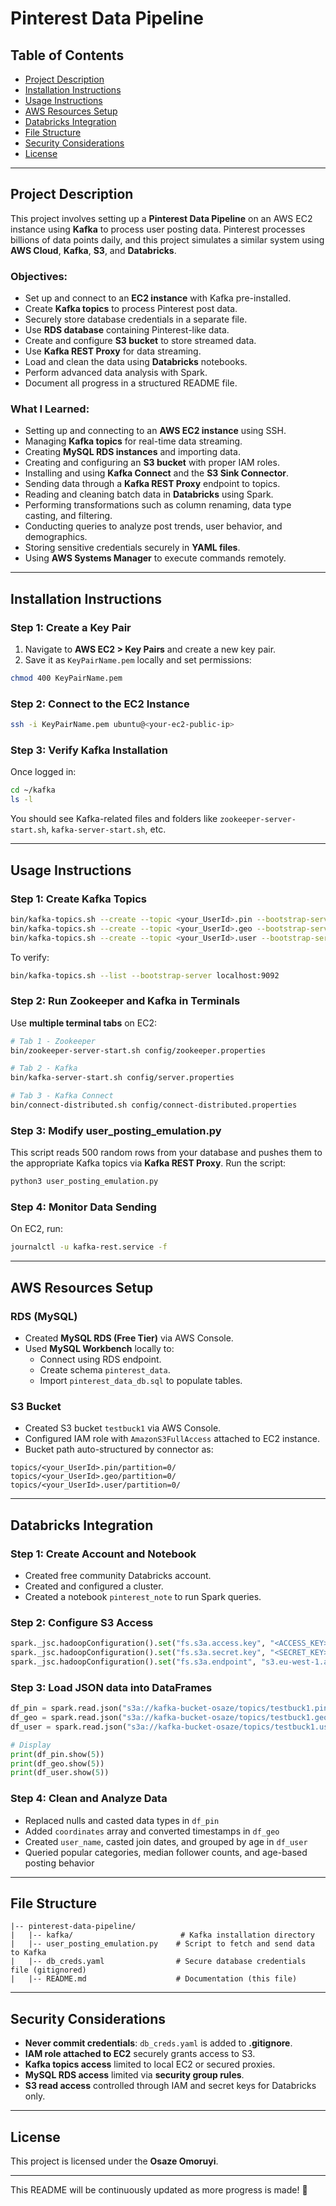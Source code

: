 # Pinterest Data Pipeline

## Table of Contents
- [Project Description](#project-description)
- [Installation Instructions](#installation-instructions)
- [Usage Instructions](#usage-instructions)
- [AWS Resources Setup](#aws-resources-setup)
- [Databricks Integration](#databricks-integration)
- [File Structure](#file-structure)
- [Security Considerations](#security-considerations)
- [License](#license)

---

## Project Description
This project involves setting up a **Pinterest Data Pipeline** on an AWS EC2 instance using **Kafka** to process user posting data. Pinterest processes billions of data points daily, and this project simulates a similar system using **AWS Cloud**, **Kafka**, **S3**, and **Databricks**.

### **Objectives:**
- Set up and connect to an **EC2 instance** with Kafka pre-installed.
- Create **Kafka topics** to process Pinterest post data.
- Securely store database credentials in a separate file.
- Use **RDS database** containing Pinterest-like data.
- Create and configure **S3 bucket** to store streamed data.
- Use **Kafka REST Proxy** for data streaming.
- Load and clean the data using **Databricks** notebooks.
- Perform advanced data analysis with Spark.
- Document all progress in a structured README file.

### **What I Learned:**
- Setting up and connecting to an **AWS EC2 instance** using SSH.
- Managing **Kafka topics** for real-time data streaming.
- Creating **MySQL RDS instances** and importing data.
- Creating and configuring an **S3 bucket** with proper IAM roles.
- Installing and using **Kafka Connect** and the **S3 Sink Connector**.
- Sending data through a **Kafka REST Proxy** endpoint to topics.
- Reading and cleaning batch data in **Databricks** using Spark.
- Performing transformations such as column renaming, data type casting, and filtering.
- Conducting queries to analyze post trends, user behavior, and demographics.
- Storing sensitive credentials securely in **YAML files**.
- Using **AWS Systems Manager** to execute commands remotely.

---

## Installation Instructions
### **Step 1: Create a Key Pair**
1. Navigate to **AWS EC2 > Key Pairs** and create a new key pair.
2. Save it as `KeyPairName.pem` locally and set permissions:

```bash
chmod 400 KeyPairName.pem
```

### **Step 2: Connect to the EC2 Instance**
```bash
ssh -i KeyPairName.pem ubuntu@<your-ec2-public-ip>
```

### **Step 3: Verify Kafka Installation**
Once logged in:
```bash
cd ~/kafka
ls -l
```
You should see Kafka-related files and folders like `zookeeper-server-start.sh`, `kafka-server-start.sh`, etc.

---

## Usage Instructions

### **Step 1: Create Kafka Topics**
```bash
bin/kafka-topics.sh --create --topic <your_UserId>.pin --bootstrap-server localhost:9092 --partitions 1 --replication-factor 1
bin/kafka-topics.sh --create --topic <your_UserId>.geo --bootstrap-server localhost:9092 --partitions 1 --replication-factor 1
bin/kafka-topics.sh --create --topic <your_UserId>.user --bootstrap-server localhost:9092 --partitions 1 --replication-factor 1
```
To verify:
```bash
bin/kafka-topics.sh --list --bootstrap-server localhost:9092
```

### **Step 2: Run Zookeeper and Kafka in Terminals**
Use **multiple terminal tabs** on EC2:
```bash
# Tab 1 - Zookeeper
bin/zookeeper-server-start.sh config/zookeeper.properties

# Tab 2 - Kafka
bin/kafka-server-start.sh config/server.properties

# Tab 3 - Kafka Connect
bin/connect-distributed.sh config/connect-distributed.properties
```

### **Step 3: Modify user_posting_emulation.py**
This script reads 500 random rows from your database and pushes them to the appropriate Kafka topics via **Kafka REST Proxy**.
Run the script:
```bash
python3 user_posting_emulation.py
```

### **Step 4: Monitor Data Sending**
On EC2, run:
```bash
journalctl -u kafka-rest.service -f
```

---

## AWS Resources Setup

### **RDS (MySQL)**
- Created **MySQL RDS (Free Tier)** via AWS Console.
- Used **MySQL Workbench** locally to:
  - Connect using RDS endpoint.
  - Create schema `pinterest_data`.
  - Import `pinterest_data_db.sql` to populate tables.

### **S3 Bucket**
- Created S3 bucket `testbuck1` via AWS Console.
- Configured IAM role with `AmazonS3FullAccess` attached to EC2 instance.
- Bucket path auto-structured by connector as:
```
topics/<your_UserId>.pin/partition=0/
topics/<your_UserId>.geo/partition=0/
topics/<your_UserId>.user/partition=0/
```

---

## Databricks Integration

### **Step 1: Create Account and Notebook**
- Created free community Databricks account.
- Created and configured a cluster.
- Created a notebook `pinterest_note` to run Spark queries.

### **Step 2: Configure S3 Access**
```python
spark._jsc.hadoopConfiguration().set("fs.s3a.access.key", "<ACCESS_KEY>")
spark._jsc.hadoopConfiguration().set("fs.s3a.secret.key", "<SECRET_KEY>")
spark._jsc.hadoopConfiguration().set("fs.s3a.endpoint", "s3.eu-west-1.amazonaws.com")
```

### **Step 3: Load JSON data into DataFrames**
```python
df_pin = spark.read.json("s3a://kafka-bucket-osaze/topics/testbuck1.pin/partition=0/")
df_geo = spark.read.json("s3a://kafka-bucket-osaze/topics/testbuck1.geo/partition=0/")
df_user = spark.read.json("s3a://kafka-bucket-osaze/topics/testbuck1.user/partition=0/")

# Display
print(df_pin.show(5))
print(df_geo.show(5))
print(df_user.show(5))
```

### **Step 4: Clean and Analyze Data**
- Replaced nulls and casted data types in `df_pin`
- Added `coordinates` array and converted timestamps in `df_geo`
- Created `user_name`, casted join dates, and grouped by age in `df_user`
- Queried popular categories, median follower counts, and age-based posting behavior

---

## File Structure
```
|-- pinterest-data-pipeline/
|   |-- kafka/                        # Kafka installation directory
|   |-- user_posting_emulation.py    # Script to fetch and send data to Kafka
|   |-- db_creds.yaml                # Secure database credentials file (gitignored)
|   |-- README.md                    # Documentation (this file)
```

---

## Security Considerations
- **Never commit credentials**: `db_creds.yaml` is added to **.gitignore**.
- **IAM role attached to EC2** securely grants access to S3.
- **Kafka topics access** limited to local EC2 or secured proxies.
- **MySQL RDS access** limited via **security group rules**.
- **S3 read access** controlled through IAM and secret keys for Databricks only.

---

## License
This project is licensed under the **Osaze Omoruyi**.

---

This README will be continuously updated as more progress is made! 🚀

